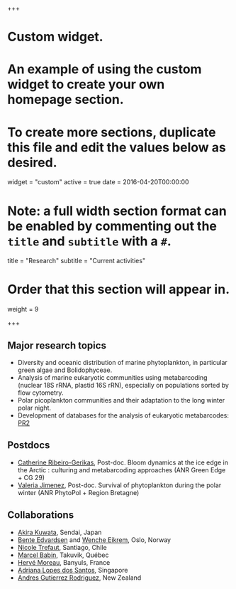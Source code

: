 +++
# Custom widget.
# An example of using the custom widget to create your own homepage section.
# To create more sections, duplicate this file and edit the values below as desired.
widget = "custom"
active = true
date = 2016-04-20T00:00:00

# Note: a full width section format can be enabled by commenting out the `title` and `subtitle` with a `#`.
title = "Research"
subtitle = "Current activities"

# Order that this section will appear in.
weight = 9

+++

## Major research topics
* Diversity and oceanic distribution of marine phytoplankton, in particular green algae and Bolidophyceae.
* Analysis of marine eukaryotic communities using metabarcoding (nuclear 18S rRNA, plastid 16S rRN), especially on populations sorted by flow cytometry.
* Polar picoplankton communities and their adaptation to the long winter polar night.
* Development of databases for the analysis of eukaryotic metabarcodes: [PR2](https://github.com/vaulot/pr2database)

## Postdocs
* [Catherine Ribeiro-Gerikas](http://www.sb-roscoff.fr/fr/gerikas-ribeiro-catherine/1909), Post-doc. Bloom dynamics at the ice edge in the Arctic : culturing and metabarcoding approaches (ANR Green Edge + CG 29)
* [Valeria Jimenez](http://www.sb-roscoff.fr/en/jimenez-valeria/1910), Post-doc. Survival of phytoplankton during the polar winter (ANR PhytoPol + Region Bretagne)

## Collaborations
* [Akira Kuwata](https://www.researchgate.net/profile/Akira_Kuwata), Sendai, Japan
* [Bente Edvardsen](https://www.researchgate.net/profile/Bente_Edvardsen) and [Wenche Eikrem](https://www.researchgate.net/profile/Wenche_Eikrem), Oslo, Norway
* [Nicole Trefaut](https://www.researchgate.net/profile/Nicole_Trefault), Santiago, Chile
* [Marcel Babin](http://www.takuvik.ulaval.ca/team/marcel_babin.php), Takuvik, Québec
* [Hervé Moreau](http://biom.obs-banyuls.fr/fr/equipe-genophy/equipe/chercheurs_et_enseignats_chercheurs/herve_moreau.html), Banyuls, France
* [Adriana Lopes dos Santos](https://www.researchgate.net/profile/Adriana_Lopes_Dos_Santos), Singapore
* [Andres Gutierrez Rodriguez](https://www.researchgate.net/profile/Andres_Gutierrez-Rodriguez3), New Zealand
